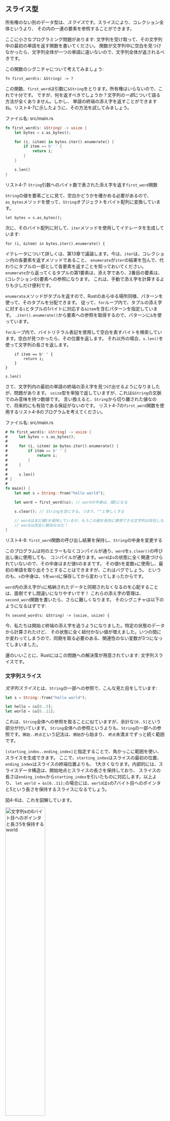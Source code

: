 <!-- ## The Slice Type -->

## スライス型

<!-- Another data type that does not have ownership is the *slice*. Slices let you -->
<!-- reference a contiguous sequence of elements in a collection rather than the -->
<!-- whole collection. -->

所有権のない別のデータ型は、*スライス*です。スライスにより、コレクション全体というより、
その内の一連の要素を参照することができます。

<!-- Here’s a small programming problem: write a function that takes a string and -->
<!-- returns the first word it finds in that string. If the function doesn’t find a -->
<!-- space in the string, the whole string must be one word, so the entire string -->
<!-- should be returned. -->

ここに小さなプログラミング問題があります: 文字列を受け取って、その文字列中の最初の単語を返す関数を書いてください。
関数が文字列中に空白を見つけなかったら、文字列全体が一つの単語に違いないので、文字列全体が返されるべきです。

<!-- Let’s think about the signature of this function: -->

この関数のシグニチャについて考えてみましょう:

```rust,ignore
fn first_word(s: &String) -> ?
```

<!-- This function, `first_word`, has a `&String` as a parameter. We don’t want -->
<!-- ownership, so this is fine. But what should we return? We don’t really have a -->
<!-- way to talk about *part* of a string. However, we could return the index of the -->
<!-- end of the word. Let’s try that as shown in Listing 4-7. -->

この関数、`first_word`は引数に`&String`をとります。所有権はいらないので、これで十分です。
ですが、何を返すべきでしょうか？文字列の*一部*について語る方法が全くありません。しかし、
単語の終端の添え字を返すことができますね。リスト4-7に示したように、その方法を試してみましょう。

<!-- <span class="filename">Filename: src/main.rs</span> -->

<span class="filename">ファイル名: src/main.rs</span>

```rust
fn first_word(s: &String) -> usize {
    let bytes = s.as_bytes();

    for (i, &item) in bytes.iter().enumerate() {
        if item == b' ' {
            return i;
        }
    }

    s.len()
}
```

<!-- <span class="caption">Listing 4-7: The `first_word` function that returns a -->
<!-- byte index value into the `String` parameter</span> -->

<span class="caption">リスト4-7: `String`引数へのバイト数で表された添え字を返す`first_word`関数</span>

<!-- Because we need to go through the `String` element by element and check whether -->
<!-- a value is a space, we’ll convert our `String` to an array of bytes using the -->
<!-- `as_bytes` method: -->

`String`の値を要素ごとに見て、空白かどうかを確かめる必要があるので、
`as_bytes`メソッドを使って、`String`オブジェクトをバイト配列に変換しています。

```rust,ignore
let bytes = s.as_bytes();
```

<!-- Next, we create an iterator over the array of bytes using the `iter` method: -->

次に、そのバイト配列に対して、`iter`メソッドを使用してイテレータを生成しています:

```rust,ignore
for (i, &item) in bytes.iter().enumerate() {
```

<!-- We’ll discuss iterators in more detail in Chapter 13. For now, know that `iter` -->
<!-- is a method that returns each element in a collection and that `enumerate` -->
<!-- wraps the result of `iter` and returns each element as part of a tuple instead. -->
<!-- The first element of the tuple returned from `enumerate` is the index, and the -->
<!-- second element is a reference to the element. This is a bit more convenient -->
<!-- than calculating the index ourselves. -->

イテレータについて詳しくは、第13章で議論します。今は、`iter`は、コレクション内の各要素を返すメソッドであること、
`enumerate`が`iter`の結果を包んで、代わりにタプルの一部として各要素を返すことを知っておいてください。
`enumerate`から返ってくるタプルの第1要素は、添え字であり、2番目の要素は、(コレクションの)要素への参照になります。
これは、手動で添え字を計算するよりも少しだけ便利です。

<!-- Because the `enumerate` method returns a tuple, we can use patterns to -->
<!-- destructure that tuple, just like everywhere else in Rust. So in the `for` -->
<!-- loop, we specify a pattern that has `i` for the index in the tuple and `&item` -->
<!-- for the single byte in the tuple. Because we get a reference to the element -->
<!-- from `.iter().enumerate()`, we use `&` in the pattern. -->

`enumerate`メソッドがタプルを返すので、Rustのあらゆる場所同様、パターンを使って、そのタプルを分配できます。
従って、`for`ループ内で、タプルの添え字に対する`i`とタプルの1バイトに対応する`&item`を含むパターンを指定しています。
`.iter().enumerate()`から要素への参照を取得するので、パターンに`&`を使っています。

<!-- Inside the `for` loop, We search for the byte that represents the space by -->
<!-- using the byte literal syntax. If we find a space, we return the position. -->
<!-- Otherwise, we return the length of the string by using `s.len()`: -->

`for`ループ内で、バイトリテラル表記を使用して空白を表すバイトを検索しています。空白が見つかったら、その位置を返します。
それ以外の場合、`s.len()`を使って文字列の長さを返します。

```rust,ignore
    if item == b' ' {
        return i;
    }
}

s.len()
```

<!-- We now have a way to find out the index of the end of the first word in the -->
<!-- string, but there’s a problem. We’re returning a `usize` on its own, but it’s -->
<!-- only a meaningful number in the context of the `&String`. In other words, -->
<!-- because it’s a separate value from the `String`, there’s no guarantee that it -->
<!-- will still be valid in the future. Consider the program in Listing 4-8 that -->
<!-- uses the `first_word` function from Listing 4-7. -->

さて、文字列内の最初の単語の終端の添え字を見つけ出せるようになりましたが、問題があります。
`usize`型を単独で返していますが、これは`&String`の文脈でのみ意味を持つ数値です。
言い換えると、`String`から切り離された値なので、将来的にも有効である保証がないのです。
リスト4-7の`first_word`関数を使用するリスト4-8のプログラムを考えてください。

<!-- <span class="filename">Filename: src/main.rs</span> -->

<span class="filename">ファイル名: src/main.rs</span>

<!-- ```rust -->
<!-- # fn first_word(s: &String) -> usize { -->
<!-- #     let bytes = s.as_bytes(); -->
<!-- # -->
<!-- #     for (i, &item) in bytes.iter().enumerate() { -->
<!-- #         if item == b' ' { -->
<!-- #             return i; -->
<!-- #         } -->
<!-- #     } -->
<!-- # -->
<!-- #     s.len() -->
<!-- # } -->
<!-- # -->
<!-- fn main() { -->
<!--     let mut s = String::from("hello world"); -->

<!--     let word = first_word(&s); // word will get the value 5 -->

<!--     s.clear(); // This empties the String, making it equal to "" -->

<!--     // word still has the value 5 here, but there's no more string that -->
<!--     // we could meaningfully use the value 5 with. word is now totally invalid! -->
<!-- } -->
<!-- ``` -->

```rust
# fn first_word(s: &String) -> usize {
#     let bytes = s.as_bytes();
#
#     for (i, &item) in bytes.iter().enumerate() {
#         if item == b' ' {
#             return i;
#         }
#     }
#
#     s.len()
# }
#
fn main() {
    let mut s = String::from("hello world");

    let word = first_word(&s); // wordの中身は、値5になる

    s.clear(); // Stringを空にする。つまり、""と等しくする

    // wordはまだ値5を保持しているが、もうこの値を有効に使用できる文字列は存在しない。
    // wordは完全に無効なのだ！
}
```

<!-- <span class="caption">Listing 4-8: Storing the result from calling the -->
<!-- `first_word` function then changing the `String` contents</span> -->

<span class="caption">リスト4-8: `first_word`関数の呼び出し結果を保持し、`String`の中身を変更する</span>

<!-- This program compiles without any errors and also would if we used `word` -->
<!-- after calling `s.clear()`. Because `word` isn’t connected to the state of `s` -->
<!-- at all, `word` still contains the value `5`. We could use that value `5` with -->
<!-- the variable `s` to try to extract the first word out, but this would be a bug -->
<!-- because the contents of `s` have changed since we saved `5` in `word`. -->

このプログラムは何のエラーもなくコンパイルが通り、`word`を`s.clear()`の呼び出し後に使用しても、
コンパイルが通ります。`word`は`s`の状態に全く関連づけられていないので、その中身はまだ値`5`のままです。
その値`5`を変数`s`に使用し、最初の単語を取り出そうとすることはできますが、これはバグでしょう。
というのも、`s`の中身は、`5`を`word`に保存してから変わってしまったからです。

<!-- Having to worry about the index in `word` getting out of sync with the data in -->
<!-- `s` is tedious and error prone! Managing these indices is even more brittle if -->
<!-- we write a `second_word` function. Its signature would have to look like this: -->

`word`内の添え字が`s`に格納されたデータと同期されなくなるのを心配することは、面倒ですし間違いになりやすいです！
これらの添え字の管理は、`second_word`関数を書いたら、さらに難しくなります。
そのシグニチャは以下のようになるはずです:

```rust,ignore
fn second_word(s: &String) -> (usize, usize) {
```

<!-- Now we’re tracking a starting *and* an ending index, and we have even more -->
<!-- values that were calculated from data in a particular state but aren’t tied to -->
<!-- that state at all. We now have three unrelated variables floating around that -->
<!-- need to be kept in sync. -->

今、私たちは開始*と*終端の添え字を追うようになりました。特定の状態のデータから計算されたけど、
その状態に全く紐付かない値が増えました。いつの間にか変わってしまうので、同期を取る必要のある、関連性のない変数が3つになってしまいました。

<!-- Luckily, Rust has a solution to this problem: string slices. -->

運のいいことに、Rustにはこの問題への解決策が用意されています: 文字列スライスです。

<!-- ### String Slices -->

### 文字列スライス

<!-- A *string slice* is a reference to part of a `String`, and it looks like this: -->

*文字列スライス*とは、`String`の一部への参照で、こんな見た目をしています:

```rust
let s = String::from("hello world");

let hello = &s[0..5];
let world = &s[6..11];
```

<!-- This is similar to taking a reference to the whole `String` but with the extra -->
<!-- `[0..5]` bit. Rather than a reference to the entire `String`, it’s a reference -->
<!-- to a portion of the `String`. The `start..end` syntax is a range that begins at -->
<!-- `start` and continues up to, but not including, `end`. -->

これは、`String`全体への参照を取ることに似ていますが、余計な`[0..5]`という部分が付いています。
`String`全体への参照というよりも、`String`の一部への参照です。`開始..終点`という記法は、`開始`から始まり、
`終点`未満までずっと続く範囲です。

<!-- We can create slices using a range within brackets by specifying -->
<!-- `[starting_index..ending_index]`, where `starting_index` is the first position -->
<!-- in the slice and `ending_index` is one more than the last position in the -->
<!-- slice. Internally, the slice data structure stores the starting position and -->
<!-- the length of the slice, which corresponds to `ending_index` minus -->
<!-- `starting_index`. So in the case of `let world = &s[6..11];`, `world` would be -->
<!-- a slice that contains a pointer to the 7th byte of `s` with a length value of 5. -->

`[starting_index..ending_index]`と指定することで、角かっこに範囲を使い、スライスを生成できます。
ここで、`starting_index`はスライスの最初の位置、`ending_index`はスライスの終端位置よりも、
1大きくなります。内部的には、スライスデータ構造は、開始地点とスライスの長さを保持しており、
スライスの長さは`ending_index`から`starting_index`を引いたものに対応します。以上より、
`let world = &s[6..11];`の場合には、`world`は`s`の7バイト目へのポインタと5という長さを保持するスライスになるでしょう。

<!-- Figure 4-6 shows this in a diagram. -->

図4-6は、これを図解しています。

<!-- <img alt="world containing a pointer to the 6th byte of String s and a length 5" src="img/trpl04-06.svg" class="center" style="width: 50%;" /> -->

<img alt="文字列sの6バイト目へのポインタと長さ5を保持するworld" src="img/trpl04-06.svg" class="center" style="width: 50%;" />

<!-- <span class="caption">Figure 4-6: String slice referring to part of a -->
<!-- `String`</span> -->

<span class="caption">図4-6: `String`オブジェクトの一部を参照する文字列スライス</span>

<!-- With Rust’s `..` range syntax, if you want to start at the first index (zero), -->
<!-- you can drop the value before the two periods. In other words, these are equal: -->

Rustの`..`という範囲記法で、最初の番号(ゼロ)から始めたければ、2連ピリオドの前に値を書かなければいいのです。
換言すれば、これらは等価です:

```rust
let s = String::from("hello");

let slice = &s[0..2];
let slice = &s[..2];
```

<!-- By the same token, if your slice includes the last byte of the `String`, you -->
<!-- can drop the trailing number. That means these are equal: -->

同様の意味で、`String`の最後のバイトをスライスが含むのならば、末尾の数値を書かなければいいのです。
つまり、これらは等価になります:

```rust
let s = String::from("hello");

let len = s.len();

let slice = &s[3..len];
let slice = &s[3..];
```

<!-- You can also drop both values to take a slice of the entire string. So these -->
<!-- are equal: -->

さらに、両方の値を省略すると、文字列全体のスライスを得られます。故に、これらは等価です:

```rust
let s = String::from("hello");

let len = s.len();

let slice = &s[0..len];
let slice = &s[..];
```

<!-- Note: String slice range indices must occur at valid UTF-8 character -->
<!-- boundaries. If you attempt to create a string slice in the middle of a -->
<!-- multibyte character, your program will exit with an error. For the purposes -->
<!-- of introducing string slices, we are assuming ASCII only in this section; a -->
<!-- more thorough discussion of UTF-8 handling is in the “Storing UTF-8 Encoded -->
<!-- Text with Strings” section of Chapter 8. -->

> 注釈: 文字列スライスの範囲添え字は、有効なUTF-8文字境界に置かなければなりません。
> マルチバイト文字の真ん中で文字列スライスを生成しようとしたら、エラーでプログラムは落ちるでしょう。
> 文字列スライスを導入する目的で、この節ではASCIIのみを想定しています; UTF-8に関するより徹底した議論は、
> 第8章の「文字列でUTF-8エンコードされたテキストを格納する」節で行います。

<!-- With all this information in mind, let’s rewrite `first_word` to return a -->
<!-- slice. The type that signifies “string slice” is written as `&str`: -->

これら全ての情報を心に留めて、`first_word`を書き直してスライスを返すようにしましょう。
文字列スライスを意味する型は、`&str`と記述します:

<!-- <span class="filename">Filename: src/main.rs</span> -->

<span class="filename">ファイル名: src/main.rs</span>

```rust
fn first_word(s: &String) -> &str {
    let bytes = s.as_bytes();

    for (i, &item) in bytes.iter().enumerate() {
        if item == b' ' {
            return &s[0..i];
        }
    }

    &s[..]
}
```

<!-- We get the index for the end of the word in the same way as we did in Listing -->
<!-- 4-7, by looking for the first occurrence of a space. When we find a space, we -->
<!-- return a string slice using the start of the string and the index of the space -->
<!-- as the starting and ending indices. -->

リスト4-7で取った手段と同じ方法で単語の終端添え字を取得しています。つまり、最初の空白を探すことです。
空白を発見したら、文字列の最初を開始地点、空白の添え字を終了地点として使用して文字列スライスを返しています。

<!-- Now when we call `first_word`, we get back a single value that is tied to the -->
<!-- underlying data. The value is made up of a reference to the starting point of -->
<!-- the slice and the number of elements in the slice. -->

これで、`first_word`を呼び出すと、元のデータに紐付けられた単独の値を得られるようになりました。
この値は、スライスの開始地点への参照とスライス中の要素数から構成されています。

<!-- Returning a slice would also work for a `second_word` function: -->

`second_word`関数についても、スライスを返すことでうまくいくでしょう:

```rust,ignore
fn second_word(s: &String) -> &str {
```

<!-- We now have a straightforward API that’s much harder to mess up, because the -->
<!-- compiler will ensure the references into the `String` remain valid. Remember -->
<!-- the bug in the program in Listing 4-8, when we got the index to the end of the -->
<!-- first word but then cleared the string so our index was invalid? That code was -->
<!-- logically incorrect but didn’t show any immediate errors. The problems would -->
<!-- show up later if we kept trying to use the first word index with an emptied -->
<!-- string. Slices make this bug impossible and let us know we have a problem with -->
<!-- our code much sooner. Using the slice version of `first_word` will throw a -->
<!-- compile-time error: -->

これで、ずっと混乱しにくい素直なAPIになりました。なぜなら、`String`への参照が有効なままであることをコンパイラが、
保証してくれるからです。最初の単語の終端添え字を得た時に、
文字列を空っぽにして先ほどの添え字が無効になってしまったリスト4-8のプログラムのバグを覚えていますか？
そのコードは、論理的に正しくないのですが、即座にエラーにはなりませんでした。問題は後になってから発生し、
それは空の文字列に対して、最初の単語の添え字を使用し続けようとした時でした。スライスならこんなバグはあり得ず、
コードに問題があるなら、もっと迅速に判明します。スライスバージョンの`first_word`を使用すると、
コンパイルエラーが発生します:

<!-- <span class="filename">Filename: src/main.rs</span> -->

<span class="filename">ファイル名: src/main.rs</span>

```rust,ignore
fn main() {
    let mut s = String::from("hello world");

    let word = first_word(&s);

    s.clear(); // error!    (エラー！)

    println!("the first word is: {}", word);
}
```

<!-- Here’s the compiler error: -->

こちらがコンパイルエラーです:

```text
$ cargo run
   Compiling ownership v0.1.0 (file:///projects/ownership)
error[E0502]: cannot borrow `s` as mutable because it is also borrowed as immutable
(エラー: 不変として借用されているので、`s`を可変で借用できません)
  --> src/main.rs:18:5
   |
16 |     let word = first_word(&s);
   |                           -- immutable borrow occurs here
17 | 
18 |     s.clear(); // error!        (エラー！)
   |     ^^^^^^^^^ mutable borrow occurs here (可変借用はここで発生しています)
19 | 
20 |     println!("the first word is: {}", word);
   |                                       ---- immutable borrow later used here
                                                (不変借用はその後ここで使われています)

error: aborting due to previous error

For more information about this error, try `rustc --explain E0502`.
error: could not compile `ownership`.

To learn more, run the command again with --verbose.
```

<!-- Recall from the borrowing rules that if we have an immutable reference to -->
<!-- something, we cannot also take a mutable reference. Because `clear` needs to -->
<!-- truncate the `String`, it tries to take a mutable reference, which fails. Not -->
<!-- only has Rust made our API easier to use, but it has also eliminated an entire -->
<!-- class of errors at compile time! -->

借用規則から、何かへの不変な参照がある時、さらに可変な参照を得ることはできないことを思い出してください。
`clear`は`String`を切り詰める必要があるので、可変な参照を得ようとして失敗しているわけです。
RustのおかげでAPIが使いやすくなるだけでなく、ある種のエラー全てを完全にコンパイル時に排除してくれるのです！

<!-- #### String Literals Are Slices -->

#### 文字列リテラルはスライスである

<!-- Recall that we talked about string literals being stored inside the binary. Now -->
<!-- that we know about slices, we can properly understand string literals: -->

文字列は、バイナリに埋め込まれると話したことを思い出してください。今やスライスのことを知ったので、
文字列リテラルを正しく理解することができます。

```rust
let s = "Hello, world!";
```

<!-- The type of `s` here is `&str`: it’s a slice pointing to that specific point of -->
<!-- the binary. This is also why string literals are immutable; `&str` is an -->
<!-- immutable reference. -->

ここでの`s`の型は、`&str`です: バイナリのその特定の位置を指すスライスです。
これは、文字列が不変である理由にもなっています。要するに、`&str`は不変な参照なのです。

<!-- #### String Slices as Parameters -->

#### 引数としての文字列スライス

<!-- Knowing that you can take slices of literals and `String` values leads us to -->
<!-- one more improvement on `first_word`, and that’s its signature: -->

リテラルや`String`値のスライスを得ることができると知ると、`first_word`に対して、もう一つ改善点を見出すことができます。
シグニチャです:

```rust,ignore
fn first_word(s: &String) -> &str {
```

<!-- A more experienced Rustacean would write the signature shown in Listing 4-9 -->
<!-- instead because it allows us to use the same function on both `String` values -->
<!-- and `&str` values. -->

もっと経験を積んだRustaceanなら、代わりにリスト4-9のようなシグニチャを書くでしょう。というのも、こうすると、
同じ関数を`String`値と`&str`値両方に使えるようになるからです。

```rust,ignore
fn first_word(s: &str) -> &str {
```

<!-- <span class="caption">Listing 4-9: Improving the `first_word` function by using -->
<!-- a string slice for the type of the `s` parameter</span> -->

<span class="caption">リスト4-9: `s`引数の型に文字列スライスを使用して`first_word`関数を改善する</span>

<!-- If we have a string slice, we can pass that directly. If we have a `String`, we -->
<!-- can pass a slice of the entire `String`. Defining a function to take a string -->
<!-- slice instead of a reference to a `String` makes our API more general and useful -->
<!-- without losing any functionality: -->

もし、文字列スライスがあるなら、それを直接渡せます。`String`があるなら、
その`String`全体のスライスを渡せます。`String`への参照の代わりに文字列スライスを取るよう関数を定義すると、
何も機能を失うことなくAPIをより一般的で有益なものにできるのです。

<span class="filename">Filename: src/main.rs</span>

<!-- ```rust -->
<!-- # fn first_word(s: &str) -> &str { -->
<!-- #     let bytes = s.as_bytes(); -->
<!-- # -->
<!-- #     for (i, &item) in bytes.iter().enumerate() { -->
<!-- #         if item == b' ' { -->
<!-- #             return &s[0..i]; -->
<!-- #         } -->
<!-- #     } -->
<!-- # -->
<!-- #     &s[..] -->
<!-- # } -->
<!-- fn main() { -->
<!--     let my_string = String::from("hello world"); -->

<!--     // first_word works on slices of `String`s -->
<!--     let word = first_word(&my_string[..]); -->

<!--     let my_string_literal = "hello world"; -->

<!--     // first_word works on slices of string literals -->
<!--     let word = first_word(&my_string_literal[..]); -->

<!--     // Because string literals *are* string slices already, -->
<!--     // this works too, without the slice syntax! -->
<!--     let word = first_word(my_string_literal); -->
<!-- } -->
<!-- ``` -->

```rust
# fn first_word(s: &str) -> &str {
#     let bytes = s.as_bytes();
#
#     for (i, &item) in bytes.iter().enumerate() {
#         if item == b' ' {
#             return &s[0..i];
#         }
#     }
#
#     &s[..]
# }
fn main() {
    let my_string = String::from("hello world");

    // first_wordは`String`のスライスに対して機能する
    let word = first_word(&my_string[..]);

    let my_string_literal = "hello world";

    // first_wordは文字列リテラルのスライスに対して機能する
    let word = first_word(&my_string_literal[..]);

    // 文字列リテラルは、すでに文字列スライス*な*ので、
    // スライス記法なしでも機能するのだ！
    let word = first_word(my_string_literal);
}
```

<!-- ### Other Slices -->

### 他のスライス

<!-- String slices, as you might imagine, are specific to strings. But there’s a -->
<!-- more general slice type, too. Consider this array: -->

文字列リテラルは、ご想像通り、文字列に特化したものです。ですが、もっと一般的なスライス型も存在します。
この配列を考えてください:

```rust
let a = [1, 2, 3, 4, 5];
```

<!-- Just as we might want to refer to a part of a string, we might want to refer -->
<!-- to part of an array. We'd do so like this: -->

文字列の一部を参照したくなる可能性があるのと同様、配列の一部を参照したくなる可能性もあります。
以下のようにすれば、参照することができます:

```rust
let a = [1, 2, 3, 4, 5];

let slice = &a[1..3];
```

<!-- This slice has the type `&[i32]`. It works the same way as string slices do, by -->
<!-- storing a reference to the first element and a length. You’ll use this kind of -->
<!-- slice for all sorts of other collections. We’ll discuss these collections in -->
<!-- detail when we talk about vectors in Chapter 8. -->

このスライスは、`&[i32]`という型になります。これも文字列スライスと同じように動作します。
つまり、最初の要素への参照と長さを保持することです。他のすべての種類のコレクションに対して、
この種のスライスは使用するでしょう。これらのコレクションについて詳しくは、
第8章でベクタについて話すときに議論します。

<!-- ## Summary -->

## まとめ

<!-- The concepts of ownership, borrowing, and slices ensure memory safety in Rust -->
<!-- programs at compile time. The Rust language gives you control over your memory -->
<!-- usage in the same way as like other systems programming languages, but having the -->
<!-- owner of data automatically clean up that data when the owner goes out of scope -->
<!-- means you don’t have to write and debug extra code to get this control. -->

所有権、借用、スライスの概念は、コンパイル時にRustプログラムにおいて、メモリ安全性を保証します。
Rust言語も他のシステムプログラミング言語と同じように、メモリの使用法について制御させてくれるわけですが、
所有者がスコープを抜けたときにデータの所有者に自動的にデータを片付けさせることは、この制御を得るために、
余計なコードを書いてデバッグする必要がないことを意味します。

<!-- Ownership affects how lots of other parts of Rust work, so we’ll talk about -->
<!-- these concepts further throughout the rest of the book. Let’s move on to -->
<!-- Chapter 5 and look at grouping pieces of data together in a `struct`. -->

所有権は、Rustの他のいろんな部分が動作する方法に影響を与えるので、これ以降もこれらの概念についてさらに語っていく予定です。
第5章に移って、`struct`でデータをグループ化することについて見ていきましょう。
